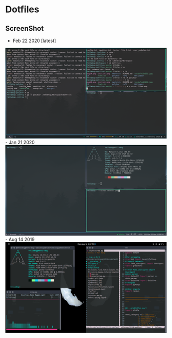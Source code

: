# Dotfiles

## ScreenShot
- Feb 22 2020 [latest]
<img src="22feb.png"/>
- Jan 21 2020 
<img src="21Jan.png"/>
- Aug 14 2019
<img src='aug14.png'/>



